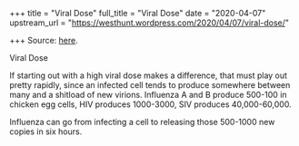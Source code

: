 +++
title = "Viral Dose"
full_title = "Viral Dose"
date = "2020-04-07"
upstream_url = "https://westhunt.wordpress.com/2020/04/07/viral-dose/"

+++
Source: [here](https://westhunt.wordpress.com/2020/04/07/viral-dose/).

Viral Dose

If starting out with a high viral dose makes a difference, that must
play out pretty rapidly, since an infected cell tends to produce
somewhere between many and a shitload of new virions. Influenza A and B
produce 500-100 in chicken egg cells, HIV produces 1000-3000, SIV
produces 40,000-60,000.

Influenza can go from infecting a cell to releasing those 500-1000 new
copies in six hours.

